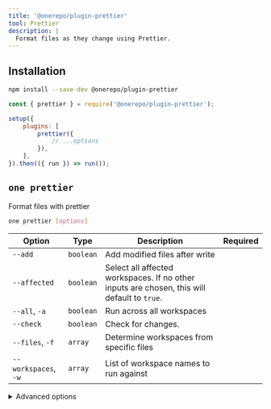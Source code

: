```yaml
---
title: '@onerepo/plugin-prettier'
tool: Prettier
description: |
  Format files as they change using Prettier.
---
```


## Installation

```sh
npm install --save-dev @onerepo/plugin-prettier
```

```js {1,5-7}
const { prettier } = require('@onerepo/plugin-prettier');

setup({
	plugins: [
		prettier({
			// ...options
		}),
	],
}).then(({ run }) => run());
```

<!-- start-auto-generated-from-cli-prettier -->

## `one prettier`

Format files with prettier

```sh
one prettier [options]
```

| Option               | Type      | Description                                                                                 | Required |
| -------------------- | --------- | ------------------------------------------------------------------------------------------- | -------- |
| `--add`              | `boolean` | Add modified files after write                                                              |          |
| `--affected`         | `boolean` | Select all affected workspaces. If no other inputs are chosen, this will default to `true`. |          |
| `--all`, `-a`        | `boolean` | Run across all workspaces                                                                   |          |
| `--check`            | `boolean` | Check for changes.                                                                          |          |
| `--files`, `-f`      | `array`   | Determine workspaces from specific files                                                    |          |
| `--workspaces`, `-w` | `array`   | List of workspace names to run against                                                      |          |

<details>

<summary>Advanced options</summary>

| Option          | Type     | Description                                               | Required |
| --------------- | -------- | --------------------------------------------------------- | -------- |
| `--from-ref`    | `string` | Git ref to start looking for affected files or workspaces |          |
| `--through-ref` | `string` | Git ref to start looking for affected files or workspaces |          |

</details>

<!-- end-auto-generated-from-cli-prettier -->
